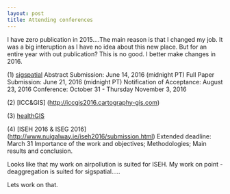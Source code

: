 ```yaml
---
layout: post
title: Attending conferences
---
```


I have zero publication in 2015....The main reason is that I changed my job. It was a big interuption as I have no idea about this new place. But for an entire year with out publication? This is no good. I better make changes in 2016. 

(1) [sigspatial](http://sigspatial2016.sigspatial.org/)
     Abstract Submission: June 14, 2016 (midnight PT)
     Full Paper Submission: June 21, 2016 (midnight PT)
     Notification of Acceptance: August 23, 2016
     Conference: October 31 - Thursday November 3, 2016

(2)  [ICC&GIS] (http://iccgis2016.cartography-gis.com)

(3)  [healthGIS](http://www.healthgis.net/home.html)

(4)  [ISEH 2016 & ISEG 2016] (http://www.nuigalway.ie/iseh2016/submission.html)
     Extended deadline: March 31
     Importance of the work and objectives; Methodologies; Main results and conclusion.


Looks like that my work on airpollution is suited for ISEH. My work on point -deaggregation is suited for sigspatial.....

Lets work on that. 


